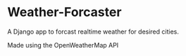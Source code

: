 # Weather-Forcaster

A Django app to forcast realtime weather for desired cities. 

Made using the OpenWeatherMap API

